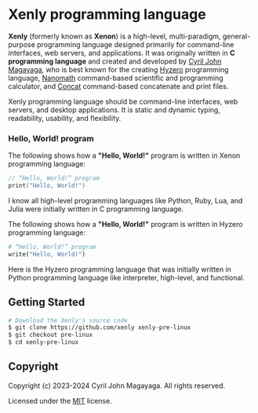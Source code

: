 # Xenly programming language

**Xenly** (formerly known as **Xenon**) is a high-level, multi-paradigm, general-purpose programming language designed primarily for command-line interfaces, web servers, and applications. It was originally written in **C programming language** and created and developed by [Cyril John Magayaga](https://github.com/magayaga), who is best known for the creating [Hyzero](https://github.com/magayaga/hyzero) programming language, [Nanomath](https://github.com/magayaga/nanomath) command-based scientific and programming calculator, and [Concat](https://github.com/magayaga/concat) command-based concatenate and print files.

Xenly programming language should be command-line interfaces, web servers, and desktop applications. It is static and dynamic typing, readability, usability, and flexibility.

### Hello, World! program
The following shows how a **"Hello, World!"** program is written in Xenon programming language:

```c
// “Hello, World!” program
print("Hello, World!")
```

I know all high-level programming languages like Python, Ruby, Lua, and Julia were initially written in C programming language.

The following shows how a **"Hello, World!"** program is written in Hyzero programming language:

```python
# “Hello, World!” program
write("Hello, World!")
```

Here is the Hyzero programming language that was initially written in Python programming language like interpreter, high-level, and functional.

## Getting Started

```bash
# Download the Xenly's source code
$ git clone https://github.com/xenly xenly-pre-linux
$ git checkout pre-linux
$ cd xenly-pre-linux
```

## Copyright

Copyright (c) 2023-2024 Cyril John Magayaga. All rights reserved.

Licensed under the [MIT](LICENSE) license.
